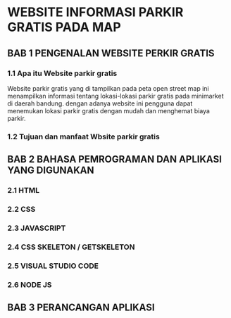# WEBSITE INFORMASI PARKIR GRATIS PADA MAP

## BAB 1 PENGENALAN WEBSITE PERKIR GRATIS<br/>

### 1.1  Apa itu Website parkir gratis <br/>

Website parkir gratis yang di tampilkan pada peta open street map ini menampilkan informasi tentang lokasi-lokasi parkir gratis pada minimarket di daerah bandung. dengan adanya website ini pengguna dapat menemukan lokasi parkir gratis dengan mudah dan menghemat biaya parkir.<br/>

### 1.2  Tujuan dan manfaat Wbsite parkir gratis <br/>

## BAB 2 BAHASA PEMROGRAMAN DAN APLIKASI YANG DIGUNAKAN
### 2.1 HTML	
### 2.2	CSS	
### 2.3	JAVASCRIPT	
### 2.4	CSS SKELETON / GETSKELETON	
### 2.5	VISUAL STUDIO CODE	
### 2.6	NODE JS	

## BAB 3 PERANCANGAN APLIKASI